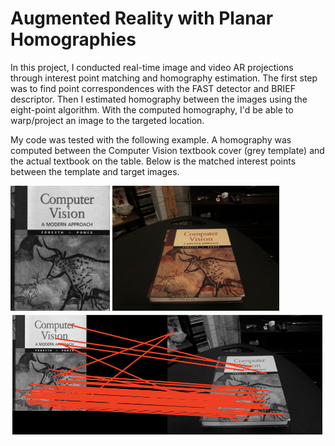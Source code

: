 # Augmented Reality with Planar Homographies
In this project, I conducted real-time image and video AR projections through interest point matching and homography estimation. The first step was to find point correspondences with the FAST detector and BRIEF descriptor. Then I estimated homography between the images using the eight-point algorithm. With the computed homography, I'd be able to warp/project an image to the targeted location. 

My code was tested with the following example. A homography was computed between the Computer Vision textbook cover (grey template) and the actual textbook on the table. Below is the matched interest points between the template and target images.

<p float="left">
  <img src="https://github.com/HonglingLei/Augmented-Reality-with-Planar-Homographies/blob/main/data/cv_cover.jpg" height="200" />
  <img src="https://github.com/HonglingLei/Augmented-Reality-with-Planar-Homographies/blob/main/data/cv_desk.png" height="200" /> 
  <img src="https://github.com/HonglingLei/Augmented-Reality-with-Planar-Homographies/blob/main/data/matched_points.png" height="200" />
</p>
